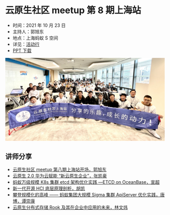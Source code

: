 # 云原生社区 meetup 第 8 期上海站

- 时间：2021 年 10 月 23 日
- 主持人：郭旭东
- 地点：上海蚂蚁 S 空间
- 详见：[活动行](https://cloudnative.huodongxing.com/event/6619412646200)
- [PPT 下载](https://github.com/cloudnativeto/academy/tree/master/meetup/08-shanghai)

![云原生社区 meetup 第八期上海站合影](shanghai.jpg)

## 讲师分享

- [云原生社区 meetup 第八期上海站开场，郭旭东](https://www.bilibili.com/video/BV1tP4y1L7rs)
- [云原生 2.0 华为云赋能 “新云原生企业”，张凯豪](https://www.bilibili.com/video/BV1Xq4y197Su)
- [蚂蚁万级规模 K8s 集群 etcd 架构优化实践 —ETCD on OceanBase，宣超](https://www.bilibili.com/video/BV1i44y1v7fM)
- [新一代开源 HCI 底层原理剖析，胡凯](https://www.bilibili.com/video/BV17Q4y1q79o)
- [攀登规模化的高峰 —— 蚂蚁集团大规模 Sigma 集群 ApiServer 优化实践，唐博，谭崇康](https://www.bilibili.com/video/BV1uf4y137xC)
- [云原生分布式存储 Rook 及其在企业中应用的未来，林文炜](https://www.bilibili.com/video/BV1fq4y1G7qD)
